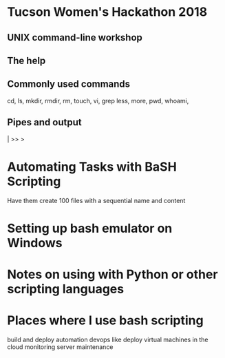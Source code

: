 # Tucson Women's Hackathon 2018
## UNIX command-line workshop

## The help

## Commonly used commands
cd, ls, mkdir, rmdir, rm, touch, vi, grep
less, more, pwd, whoami, 

## Pipes and output
| >> >












# Automating Tasks with BaSH Scripting
Have them create 100 files with a sequential name and content



# Setting up bash emulator on Windows


# Notes on using with Python or other scripting languages

# Places where I use bash scripting
build and deploy automation
devops like deploy virtual machines in the cloud
monitoring
server maintenance

